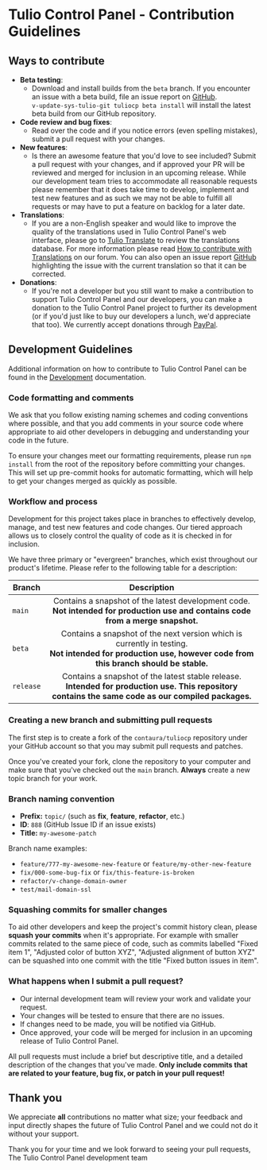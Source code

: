 # Tulio Control Panel - Contribution Guidelines

## Ways to contribute

- **Beta testing**:
  - Download and install builds from the `beta` branch. If you encounter an issue with a beta build, file an issue report on [GitHub](https://www.github.com/contaura/tuliocp/issues).<br>
    `v-update-sys-tulio-git tuliocp beta install` will install the latest beta build from our GitHub repository.
- **Code review and bug fixes**:
  - Read over the code and if you notice errors (even spelling mistakes), submit a pull request with your changes.
- **New features**:
  - Is there an awesome feature that you'd love to see included? Submit a pull request with your changes, and if approved your PR will be reviewed and merged for inclusion in an upcoming release. While our development team tries to accommodate all reasonable requests please remember that it does take time to develop, implement and test new features and as such we may not be able to fulfill all requests or may have to put a feature on backlog for a later date.
- **Translations**:
  - If you are a non-English speaker and would like to improve the quality of the translations used in Tulio Control Panel's web interface, please go to [Tulio Translate](https://translate.tuliocp.com/projects/tuliocp/) to review the translations database. For more information please read [How to contribute with Translations](https://forum.tuliocp.com/t/how-to-contribute-with-translations/1664) on our forum. You can also open an issue report [GitHub](https://www.github.com/contaura/tuliocp/issues) highlighting the issue with the current translation so that it can be corrected.
- **Donations**:
  - If you're not a developer but you still want to make a contribution to support Tulio Control Panel and our developers, you can make a donation to the Tulio Control Panel project to further its development (or if you'd just like to buy our developers a lunch, we'd appreciate that too). We currently accept donations through [PayPal](https://www.paypal.com/cgi-bin/webscr?cmd=_s-xclick&hosted_button_id=ST87LQH2CHGLA).

## Development Guidelines

Additional information on how to contribute to Tulio Control Panel can be found in the [Development](docs/docs/contributing/development.md) documentation.

### Code formatting and comments

We ask that you follow existing naming schemes and coding conventions where possible, and that you add comments in your source code where appropriate to aid other developers in debugging and understanding your code in the future.

To ensure your changes meet our formatting requirements, please run `npm install` from the root of the repository before committing your changes. This will set up pre-commit hooks for automatic formatting, which will help to get your changes merged as quickly as possible.

### Workflow and process

Development for this project takes place in branches to effectively develop, manage, and test new features and code changes. Our tiered approach allows us to closely control the quality of code as it is checked in for inclusion.

We have three primary or "evergreen" branches, which exist throughout our product's lifetime. Please refer to the following table for a description:

| Branch    |                                                                          Description                                                                           |
| --------- | :------------------------------------------------------------------------------------------------------------------------------------------------------------: |
| `main`    |              Contains a snapshot of the latest development code.<br>**Not intended for production use and contains code from a merge snapshot.**               |
| `beta`    | Contains a snapshot of the next version which is currently in testing.<br>**Not intended for production use, however code from this branch should be stable.** |
| `release` |     Contains a snapshot of the latest stable release.<br>**Intended for production use. This repository contains the same code as our compiled packages.**     |

### Creating a new branch and submitting pull requests

The first step is to create a fork of the `contaura/tuliocp` repository under your GitHub account so that you may submit pull requests and patches.

Once you've created your fork, clone the repository to your computer and make sure that you've checked out the `main` branch. **Always** create a new topic branch for your work.

### Branch naming convention

- **Prefix:** `topic/` (such as **fix**, **feature**, **refactor**, etc.)
- **ID**: `888` (GitHub Issue ID if an issue exists)
- **Title:** `my-awesome-patch`

Branch name examples:

- `feature/777-my-awesome-new-feature` or `feature/my-other-new-feature`
- `fix/000-some-bug-fix` or `fix/this-feature-is-broken`
- `refactor/v-change-domain-owner`
- `test/mail-domain-ssl`

### Squashing commits for smaller changes

To aid other developers and keep the project's commit history clean, please **squash your commits** when it's appropriate. For example with smaller commits related to the same piece of code, such as commits labelled "Fixed item 1", "Adjusted color of button XYZ", "Adjusted alignment of button XYZ" can be squashed into one commit with the title "Fixed button issues in item".

### What happens when I submit a pull request?

- Our internal development team will review your work and validate your request.
- Your changes will be tested to ensure that there are no issues.
- If changes need to be made, you will be notified via GitHub.
- Once approved, your code will be merged for inclusion in an upcoming release of Tulio Control Panel.

All pull requests must include a brief but descriptive title, and a detailed description of the changes that you've made. **Only include commits that are related to your feature, bug fix, or patch in your pull request!**

## Thank you

We appreciate **all** contributions no matter what size; your feedback and input directly shapes the future of Tulio Control Panel and we could not do it without your support.

Thank you for your time and we look forward to seeing your pull requests,<br>
The Tulio Control Panel development team

